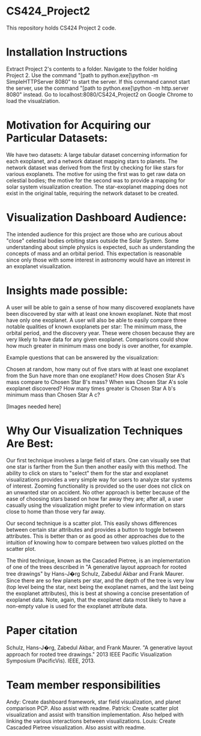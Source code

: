 ﻿
# CS424_Project2



This repository holds CS424 Project 2 code.


# Installation Instructions

Extract Project 2's contents to a folder. Navigate to the folder holding Project 2. Use the command "[path to python.exe]\python -m SimpleHTTPServer 8080" to start the server.
If this command cannot start the server, use the command "[path to python.exe]\python -m http.server 8080" instead. Go to localhost:8080/CS424_Project2 on Google Chrome to load the visualziation.

# Motivation for Acquiring our Particular Datasets:

We have two datasets: A large tabular dataset concerning information for each exoplanet, and a network dataset mapping stars to planets. The network dataset was derived from the first by checking for like stars
for various exoplanets. The motive for using the first was to get raw data on celestial bodies; the motive for the second was to provide a mapping for solar system visualization creation.
The star-exoplanet mapping does not exist in the original table, requiring the network dataset to be created.

# Visualization Dashboard Audience:

The intended audience for this project are those who are curious about "close" celestial bodies orbiting stars outside the Solar System. Some understanding about simple physics is expected, such as
understanding the concepts of mass and an orbital period. This expectation is reasonable since only those with some interest in astronomy would have an interest in an exoplanet visualization.

# Insights made possible:

A user will be able to gain a sense of how many discovered exoplanets have been discovered by star with at least one known exoplanet. Note that most have only one exoplanet.
A user will also be able to easily compare three notable qualities of known exoplanets per star: The minimum mass, the orbital period, and the discovery year.
These were chosen because they are very likely to have data for any given exoplanet. Comparisons could show how much greater in minimum mass one body is over another, for example.

Example questions that can be answered by the visualization:

Chosen at random, how many out of five stars with at least one exoplanet from the Sun have more than one exoplanet?
How does Chosen Star A's mass compare to Chosen Star B's mass?
When was Chosen Star A's sole exoplanet discovered?
How many times greater is Chosen Star A b's minimum mass than Chosen Star A c?

[Images needed here]

# Why Our Visualization Techniques Are Best:

Our first technique involves a large field of stars. One can visually see that one star is farther from the Sun then another easily with this method. The ability to click on stars to "select" them
for the star and exoplanet visualizations provides a very simple way for users to analyze star systems of interest. Zooming functionality is provided so the user does not click on an unwanted star on accident.
No other approach is better because of the ease of choosing stars based on how far away they are; after all, a user casually using the visualization might prefer to view information
on stars close to home than those very far away.

Our second technique is a scatter plot. This easily shows differences between certain star attributes and provides a button to toggle between attributes. This is better than or as good as other approaches
due to the intuition of knowing how to compare between two values plotted on the scatter plot.

The third technique, known as the Cascaded Pietree, is an implementation of one of the trees described in "A generative layout approach for rooted tree drawings" by Hans-J�rg Schulz, Zabedul Akbar and Frank Maurer.
Since there are so few planets per star, and the depth of the tree is very low (top level being the star, next being the exoplanet names, and the last being the exoplanet attributes), this is best at showing
a concise presentation of exoplanet data. Note, again, that the exoplanet data most likely to have a non-empty value is used for the exoplanet attribute data.

# Paper citation

Schulz, Hans-J�rg, Zabedul Akbar, and Frank Maurer. "A generative layout approach for rooted tree drawings." 2013 IEEE Pacific Visualization Symposium (PacificVis). IEEE, 2013.

# Team member responsibilities

Andy: Create dashboard framework, star field visualization, and planet comparison PCP. Also assist with readme.
Patrick: Create scatter plot visualization and assist with transition implementation. Also helped with linking the various interactions between visualizations.
Louis: Create Cascaded Pietree visualization. Also assist with readme.
